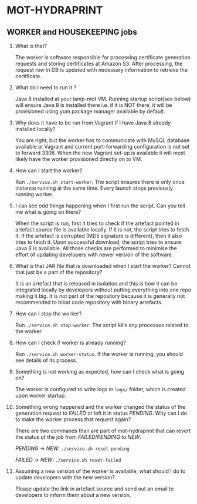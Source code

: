 # MOT-HYDRAPRINT

## WORKER and HOUSEKEEPING jobs

1. What is that?

    The worker is software responsible for processing certificate generation requests and storing certificates at Amazon S3. After processing, the request row in DB is updated with necessary information to retrieve the certificate.

2. What do I need to run it ?
    
    Java 8 installed at your lamp-mot VM. Running startup script(see below) will ensure Java 8 is installed there i.e. if it is NOT there, it will be provisioned using yum package manager available by default.

3. Why does it have to be run from Vagrant if I have Java 8 already installed locally?
    
    You are right, but the worker has to communicate with MySQL database available at Vagrant and current port-forwarding configuration is not set to forward 3306. When the new Vagrant set-up is available it will most likely have the worker provisioned directly on to VM.

4. How can I start the worker?

    Run ``./service.sh start-worker``. The script ensures there is only once instance running 
at the same time. Every launch stops previously running worker.

5. I can see odd things happening when I first run the script. Can you tell me what is going on there?

    When the script is run, first it tries to check if the artefact pointed in artefact.source file is available locally. If it is not, the script tries to fetch it. If the artefact is corrupted (MD5 signature is different), then it also tries to fetch it. Upon successful download, the script tries to ensure Java 8 is available. All those checks are performed to minimise the effort of updating developers with newer version of the software.

6. What is that JAR file that is downloaded when I start the worker? Cannot that just be a part of the repository?

    It is an artefact that is released in isolation and this is how it can be integrated locally by developers without putting everything into one repo making it big. It is not part of the repository because it is generally not recommended to bloat code repository with binary artefacts.

7. How can I stop the worker?

    Run ``./service.sh stop-worker``. The script kills any processes related to the worker.

8. How can I check if worker is already running?
    
    Run ``./service.sh worker-status``. If the worker is running, you should see details of its process.

9. Something is not working as expected, how can I check what is going on?

    The worker is configured to write logs in ``logs/`` folder, which is created upon worker startup.

10. Something wrong happened and the worker changed the status of the generation request to *FAILED* or left it in status *PENDING*. Why can I do to make the worker process that request again?
    
    There are two commands than are part of mot-hydraprint that can revert the status of the job from *FAILED*/*PENDING* to *NEW*.

    *PENDING* -> *NEW*: ``./service.sh reset-pending``

    *FAILED* -> *NEW*: ``./service.sh reset-failed``

11. Assuming a new version of the worker is available, what should I do to update developers with the new version?
    
    Please update the link in artefact.source and send out an email to developers to inform them about a new version.